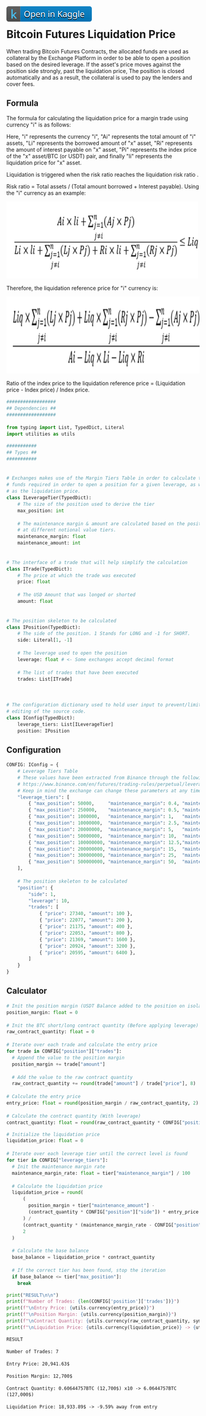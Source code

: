 <a href="https://www.kaggle.com/code/jesusgraterol/bitcoin-futures-liquidation-price" target="_blank">
  <img align="left" alt="Kaggle" title="Open in Kaggle" src="./img/open-in-kaggle.svg">
</a><br>

# Bitcoin Futures Liquidation Price

When trading Bitcoin Futures Contracts, the allocated funds are used as collateral by the Exchange Platform in order to be able to open a position based on the desired leverage. If the asset's price moves against the position side strongly, past the liquidation price, The position is closed automatically and as a result, the collateral is used to pay the lenders and cover fees.

## Formula

The formula for calculating the liquidation price for a margin trade using currency "i" is as follows:

Here, "i" represents the currency "i", "Ai" represents the total amount of "i" assets, "Li" represents the borrowed amount of "x" asset, "Ri" represents the amount of interest payable on "x" asset, "Pi" represents the index price of the "x" asset/BTC (or USDT) pair, and finally "li" represents the liquidation price for "x" asset.

Liquidation is triggered when the risk ratio reaches the liquidation risk ratio .

Risk ratio = Total assets / (Total amount borrowed + Interest payable). Using the "i" currency as an example:

<img src="./img/formula01.png" width="500" height="200">

Therefore, the liquidation reference price for "i" currency is:

<img src="./img/formula02.png" width="550" height="200">

Ratio of the index price to the liquidation reference price = (Liquidation price - Index price) / Index price.

```python
##################
## Dependencies ##
##################

from typing import List, TypedDict, Literal
import utilities as utils
```

```python
###########
## Types ##
###########


# Exchanges makes use of the Margin Tiers Table in order to calculate the 
# funds required in order to open a position for a given leverage, as well
# as the liquidation price.
class ILeverageTier(TypedDict):
    # The size of the position used to derive the tier
    max_position: int
        
    # The maintenance margin & amount are calculated based on the positions 
    # at different notional value tiers.
    maintenance_margin: float
    maintenance_amount: int
        
        
# The interface of a trade that will help simplify the calculation
class ITrade(TypedDict):
    # The price at which the trade was executed
    price: float
        
    # The USD Amount that was longed or shorted
    amount: float

        
# The position skeleton to be calculated
class IPosition(TypedDict):
    # The side of the position. 1 Stands for LONG and -1 for SHORT.
    side: Literal[1, -1]
        
    # The leverage used to open the position
    leverage: float # <- Some exchanges accept decimal format
        
    # The list of trades that have been executed
    trades: List[ITrade]
        
        
        
# The configuration dictionary used to hold user input to prevent/limit the 
# editing of the source code.
class IConfig(TypedDict):
    leverage_tiers: List[ILeverageTier]
    position: IPosition
```

## Configuration

```python
CONFIG: IConfig = {
    # Leverage Tiers Table
    # These values have been extracted from Binance through the following URL:
    # https://www.binance.com/en/futures/trading-rules/perpetual/leverage-margin
    # Keep in mind the exchange can change these parameters at any time.
    "leverage_tiers": [
        { "max_position": 50000,     "maintenance_margin": 0.4, "maintenance_amount": 0 },
        { "max_position": 250000,    "maintenance_margin": 0.5, "maintenance_amount": 50 },
        { "max_position": 1000000,   "maintenance_margin": 1,   "maintenance_amount": 1300 },
        { "max_position": 10000000,  "maintenance_margin": 2.5, "maintenance_amount": 16300 },
        { "max_position": 20000000,  "maintenance_margin": 5,   "maintenance_amount": 266300 },
        { "max_position": 50000000,  "maintenance_margin": 10,  "maintenance_amount": 1266300 },
        { "max_position": 100000000, "maintenance_margin": 12.5,"maintenance_amount": 2516300 },
        { "max_position": 200000000, "maintenance_margin": 15,  "maintenance_amount": 5016300 },
        { "max_position": 300000000, "maintenance_margin": 25,  "maintenance_amount": 25016300 },
        { "max_position": 500000000, "maintenance_margin": 50,  "maintenance_amount": 100016300 },
    ],
    
    # The position skeleton to be calculated
    "position": {
        "side": 1,
        "leverage": 10,
        "trades": [
            { "price": 27340, "amount": 100 },
            { "price": 22077, "amount": 200 },
            { "price": 21175, "amount": 400 },
            { "price": 22053, "amount": 800 },
            { "price": 21369, "amount": 1600 },
            { "price": 20924, "amount": 3200 },
            { "price": 20595, "amount": 6400 },
        ]
    }
}
```

## Calculator

```python
# Init the position margin (USDT Balance added to the position on isolated mode)
position_margin: float = 0

# Init the BTC short/long contract quantity (Before applying leverage)
raw_contract_quantity: float = 0

# Iterate over each trade and calculate the entry price
for trade in CONFIG["position"]["trades"]:
  # Append the value to the position margin
  position_margin += trade["amount"]

  # Add the value to the raw contract quantity
  raw_contract_quantity += round(trade["amount"] / trade["price"], 8)

# Calculate the entry price
entry_price: float = round(position_margin / raw_contract_quantity, 2)

# Calculate the contract quantity (With leverage)
contract_quantity: float = round(raw_contract_quantity * CONFIG["position"]["leverage"], 8)
```

```python
# Initialize the liquidation price
liquidation_price: float = 0

# Iterate over each leverage tier until the correct level is found
for tier in CONFIG["leverage_tiers"]:
  # Init the maintenance margin rate
  maintenance_margin_rate: float = tier["maintenance_margin"] / 100

  # Calculate the liquidation price
  liquidation_price = round(
      (
        position_margin + tier["maintenance_amount"] - 
        (contract_quantity * CONFIG["position"]["side"]) * entry_price
      ) / 
      (contract_quantity * (maintenance_margin_rate - CONFIG["position"]["side"])), 
      2
  )

  # Calculate the base balance
  base_balance = liquidation_price * contract_quantity

  # If the correct tier has been found, stop the iteration
  if base_balance <= tier["max_position"]:
    break
```

```python
print("RESULT\n\n")
print(f"Number of Trades: {len(CONFIG['position']['trades'])}")
print(f"\nEntry Price: {utils.currency(entry_price)}")
print(f"\nPosition Margin: {utils.currency(position_margin)}")
print(f"\nContract Quantity: {utils.currency(raw_contract_quantity, symbol='BTC')} ({utils.currency(position_margin)}) x{CONFIG['position']['leverage']} -> {utils.currency(contract_quantity, symbol='BTC')} ({utils.currency(round(position_margin*CONFIG['position']['leverage'], 2))})")
print(f"\nLiquidation Price: {utils.currency(liquidation_price)} -> {utils.calculate_percentage_change(entry_price, liquidation_price)}% away from entry")
```

```
RESULT

Number of Trades: 7

Entry Price: 20,941.63$

Position Margin: 12,700$

Contract Quantity: 0.60644757BTC (12,700$) x10 -> 6.0644757BTC (127,000$)

Liquidation Price: 18,933.89$ -> -9.59% away from entry
```
